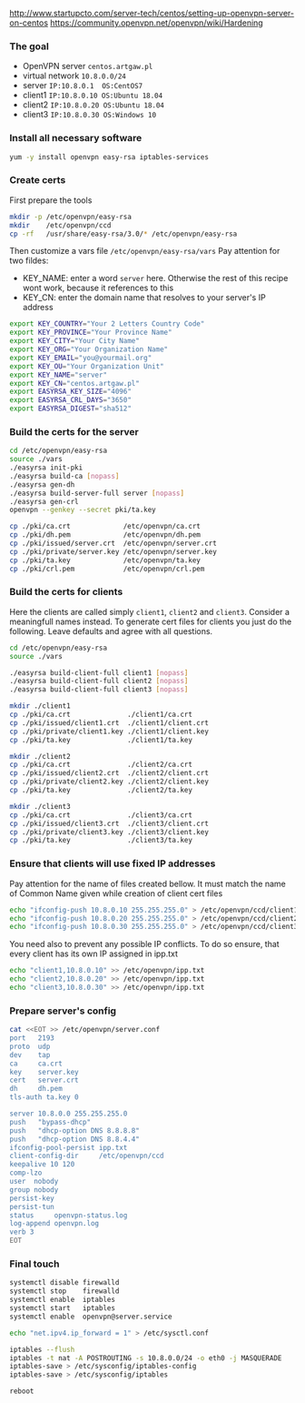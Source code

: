 http://www.startupcto.com/server-tech/centos/setting-up-openvpn-server-on-centos
https://community.openvpn.net/openvpn/wiki/Hardening

### The goal
* OpenVPN server  ```centos.artgaw.pl```
* virtual network ```10.8.0.0/24```
* server          ```IP:10.8.0.1  OS:CentOS7```
* client1         ```IP:10.8.0.10 OS:Ubuntu 18.04```
* client2         ```IP:10.8.0.20 OS:Ubuntu 18.04```
* client3         ```IP:10.8.0.30 OS:Windows 10```

### Install all necessary software
```bash
yum -y install openvpn easy-rsa iptables-services
```
### Create certs
First prepare the tools
```sh
mkdir -p /etc/openvpn/easy-rsa
mkdir    /etc/openvpn/ccd
cp -rf   /usr/share/easy-rsa/3.0/* /etc/openvpn/easy-rsa
```
Then customize a vars file ```/etc/openvpn/easy-rsa/vars``` Pay attention for two fildes:
* KEY_NAME: enter a word ```server``` here. Otherwise the rest of this recipe wont work, because it references to this
* KEY_CN: enter the domain name that resolves to your server's IP address
```bash
export KEY_COUNTRY="Your 2 Letters Country Code"
export KEY_PROVINCE="Your Province Name"
export KEY_CITY="Your City Name"
export KEY_ORG="Your Organization Name"
export KEY_EMAIL="you@yourmail.org"
export KEY_OU="Your Organization Unit"
export KEY_NAME="server"
export KEY_CN="centos.artgaw.pl"
export EASYRSA_KEY_SIZE="4096"
export EASYRSA_CRL_DAYS="3650"
export EASYRSA_DIGEST="sha512"
```
### Build the certs for the server
```bash
cd /etc/openvpn/easy-rsa
source ./vars
./easyrsa init-pki
./easyrsa build-ca [nopass]
./easyrsa gen-dh
./easyrsa build-server-full server [nopass]
./easyrsa gen-crl
openvpn --genkey --secret pki/ta.key

cp ./pki/ca.crt             /etc/openvpn/ca.crt
cp ./pki/dh.pem             /etc/openvpn/dh.pem
cp ./pki/issued/server.crt  /etc/openvpn/server.crt
cp ./pki/private/server.key /etc/openvpn/server.key
cp ./pki/ta.key             /etc/openvpn/ta.key
cp ./pki/crl.pem            /etc/openvpn/crl.pem
```
### Build the certs for clients
Here the clients are called simply ```client1```, ```client2``` and ```client3```. Consider a meaningfull names instead.
To generate cert files for clients you just do the following. Leave defaults and agree with all questions.
```bash
cd /etc/openvpn/easy-rsa
source ./vars

./easyrsa build-client-full client1 [nopass]
./easyrsa build-client-full client2 [nopass]
./easyrsa build-client-full client3 [nopass]

mkdir ./client1
cp ./pki/ca.crt              ./client1/ca.crt
cp ./pki/issued/client1.crt  ./client1/client.crt
cp ./pki/private/client1.key ./client1/client.key
cp ./pki/ta.key              ./client1/ta.key

mkdir ./client2
cp ./pki/ca.crt              ./client2/ca.crt
cp ./pki/issued/client2.crt  ./client2/client.crt
cp ./pki/private/client2.key ./client2/client.key
cp ./pki/ta.key              ./client2/ta.key

mkdir ./client3
cp ./pki/ca.crt              ./client3/ca.crt
cp ./pki/issued/client3.crt  ./client3/client.crt
cp ./pki/private/client3.key ./client3/client.key
cp ./pki/ta.key              ./client3/ta.key
```
### Ensure that clients will use fixed IP addresses
Pay attention for the name of files created bellow. It must match the name of Common Name given while creation of client cert files
```bash
echo "ifconfig-push 10.8.0.10 255.255.255.0" > /etc/openvpn/ccd/client1
echo "ifconfig-push 10.8.0.20 255.255.255.0" > /etc/openvpn/ccd/client2
echo "ifconfig-push 10.8.0.30 255.255.255.0" > /etc/openvpn/ccd/client3
```
You need also to prevent any possible IP conflicts. To do so ensure, that every client has its own IP assigned in ipp.txt
```bash
echo "client1,10.8.0.10" >> /etc/openvpn/ipp.txt
echo "client2,10.8.0.20" >> /etc/openvpn/ipp.txt
echo "client3,10.8.0.30" >> /etc/openvpn/ipp.txt
```
### Prepare server's config
```sh
cat <<EOT >> /etc/openvpn/server.conf
port   2193
proto  udp
dev    tap
ca     ca.crt
key    server.key
cert   server.crt
dh     dh.pem
tls-auth ta.key 0

server 10.8.0.0 255.255.255.0
push   "bypass-dhcp"
push   "dhcp-option DNS 8.8.8.8"
push   "dhcp-option DNS 8.8.4.4"
ifconfig-pool-persist ipp.txt
client-config-dir     /etc/openvpn/ccd
keepalive 10 120
comp-lzo
user  nobody
group nobody
persist-key
persist-tun
status     openvpn-status.log
log-append openvpn.log
verb 3
EOT
```
### Final touch
```bash
systemctl disable firewalld
systemctl stop    firewalld
systemctl enable  iptables
systemctl start   iptables
systemctl enable  openvpn@server.service

echo "net.ipv4.ip_forward = 1" > /etc/sysctl.conf

iptables --flush
iptables -t nat -A POSTROUTING -s 10.8.0.0/24 -o eth0 -j MASQUERADE
iptables-save > /etc/sysconfig/iptables-config 
iptables-save > /etc/sysconfig/iptables

reboot
```
